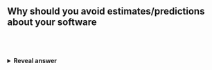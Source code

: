 ## Why should you avoid estimates/predictions about your software<br><br><br>
<details>
<summary><b>Reveal answer</b></summary>
Things are either done or are not. A feature is only ""done"" once it has been released to a production-like environment<br><br>Using estimates leads to recriminations and finger pointing if the predictions are wrong
</details>

